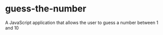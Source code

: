 # guess-the-number
A JavaScript application that allows the user to guess a number between 1 and 10
